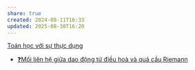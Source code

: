 ```yaml
---
share: true
created: 2024-08-11T16:33
updated: 2025-08-30T16:20
---
```

[Toán học với sự thực dụng](https://tiasang.com.vn/doi-moi-sang-tao/toan-hoc-voi-su-thuc-dung/)
- [❓Mối liên hệ giữa dao động tử điều hoà và quả cầu Riemann](../../V%E1%BA%ADt%20l%C3%BD/L%C3%BD%20thuy%E1%BA%BFt%20nh%C3%B3m%20v%C3%A0%20dao%20%C4%91%E1%BB%99ng%20t%E1%BB%AD/%E2%9D%93M%E1%BB%91i%20li%C3%AAn%20h%E1%BB%87%20gi%E1%BB%AFa%20dao%20%C4%91%E1%BB%99ng%20t%E1%BB%AD%20%C4%91i%E1%BB%81u%20ho%C3%A0%20v%C3%A0%20qu%E1%BA%A3%20c%E1%BA%A7u%20Riemann.md)
